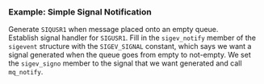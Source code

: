 ### Example: Simple Signal Notification
Generate `SIQUSR1` when message placed onto an empty queue.<br />
Establish signal handler for `SIGUSR1`. Fill in the `sigev_notify` member of the `sigevent` structure with the `SIGEV_SIGNAL` constant, which says we want a signal generated when the queue goes from empty to not-empty. We set the `sigev_signo` member to the signal that we want generated and call `mq_notify`.
